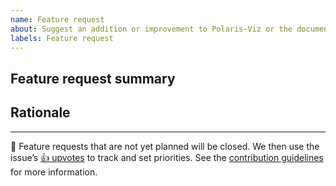 ```yaml
---
name: Feature request
about: Suggest an addition or improvement to Polaris-Viz or the documentation
labels: Feature request
---
```


## Feature request summary

<!--
Write a short description of the feature here ↓
-->

## Rationale

<!--
Explain the benefit of this feature
-->

---

🌟 Feature requests that are not yet planned will be closed. We then use the issue’s [:+1: upvotes](https://help.github.com/articles/about-conversations-on-github/) to track and set priorities. See the [contribution guidelines](https://github.com/Shopify/polaris-viz/blob/main/CONTRIBUTING.md) for more information.
